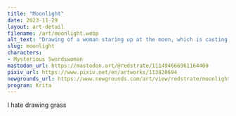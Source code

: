 ```yaml
---
title: "Moonlight"
date: 2023-11-29
layout: art-detail
filename: /art/moonlight.webp
alt_text: "Drawing of a woman staring up at the moon, which is casting a low light across the grass field. She has her right hand resting on her head, and the other on her side. She's wearing a dark jacket, a greenish top and some sweatpants. There's a few ladybugs flying around the numerous foliage."
slug: moonlight
characters:
- Mysterious Swordswoman
mastodon_url: https://mastodon.art/@redstrate/111494666961164400
pixiv_url: https://www.pixiv.net/en/artworks/113820694
newgrounds_url: https://www.newgrounds.com/art/view/redstrate/moonlight
program: Krita
---
```

I hate drawing grass

